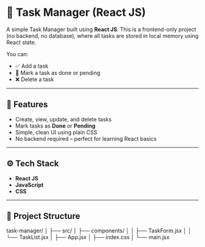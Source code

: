 # 📝 Task Manager (React JS)

A simple Task Manager built using **React JS**. This is a frontend-only project (no backend, no database), where all tasks are stored in local memory using React state.

You can:
- ✅ Add a task
- 🧾 Mark a task as done or pending
- ❌ Delete a task

---

## 🚀 Features

- Create, view, update, and delete tasks
- Mark tasks as **Done** or **Pending**
- Simple, clean UI using plain CSS
- No backend required – perfect for learning React basics

---

## ⚙️ Tech Stack

- **React JS**
- **JavaScript**
- **CSS**

---

## 📂 Project Structure

task-manager/
│
├── src/
│   ├── components/
│   │   ├── TaskForm.jsx
│   │   └── TaskList.jsx
│   ├── App.jsx
│   ├── index.css
│   └── main.jsx